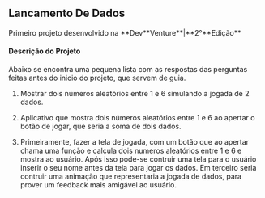 ## Lancamento De Dados

<p>Primeiro projeto desenvolvido na **Dev**Venture**|**2°**Edição**</p>

#### Descrição do Projeto

<p>Abaixo se encontra uma pequena lista com as respostas das perguntas feitas antes do inicio do projeto, que servem de guia.</p>

1. Mostrar dois números aleatórios entre 1 e 6 simulando a jogada de 2 dados.

2. Aplicativo que mostra dois números aleatórios entre 1 e 6 ao apertar o botão de jogar, que seria a soma de dois dados.

3. Primeiramente, fazer a tela de jogada, com um botão que ao apertar chama uma função e calcula dois numeros aleatórios entre 1 e 6 e mostra ao usuário. Após isso pode-se contruir
uma tela para o usuário inserir o seu nome antes da tela para jogar os dados. Em terceiro seria contruir uma animação que representaria a jogada de dados, para prover um feedback mais amigável ao usuário.